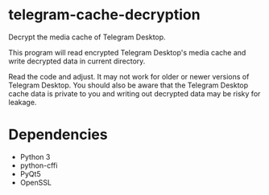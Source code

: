 # telegram-cache-decryption

Decrypt the media cache of Telegram Desktop.

This program will read encrypted Telegram Desktop's media cache and write decrypted data in current directory.

Read the code and adjust. It may not work for older or newer versions of Telegram Desktop. You should also be aware that the Telegram Desktop cache data is private to you and writing out decrypted data may be risky for leakage.

# Dependencies

* Python 3
* python-cffi
* PyQt5
* OpenSSL
